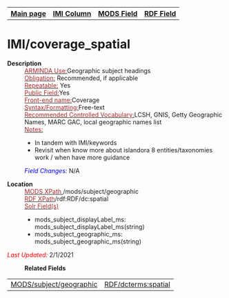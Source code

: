<!DOCTYPE html>
<html>

<body>
<table style="width:100%">
  <tr>
    <th><a href="index.md">Main page</a></th>
	<th><a href="IMI.md">IMI Column</a></th>
    <th><a href="MODS.md">MODS Field</a></th>
    <th><a href="RDF.md">RDF Field</a></th>
  </tr>
</table>



<h1>IMI/coverage_spatial</h1>
<dl>
  <dt><b>Description</b></dt>
  <dd><ins><font color="brown">ARMINDA Use:</font></ins>Geographic subject headings</dd>
  <dd><ins><font color="brown">Obligation:</font></ins> Recommended, if applicable</dd>
  <dd><ins><font color="brown">Repeatable:</font></ins> Yes</dd>
  <dd><ins><font color="brown">Public Field:</font></ins>Yes</dd>
  <dd><ins><font color="brown">Front-end name:</font></ins>Coverage</dd>
  <dd><ins><font color="brown">Syntax/Formatting:</font></ins>Free-text</dd>
  <dd><ins><font color="brown">Recommended Controlled Vocabulary:</font></ins>LCSH, GNIS, Getty Geographic Names, MARC GAC, local geographic names list </dd>
  <dd><ins><font color="brown">Notes: </font></ins>
	<ul>
		<li>In tandem with IMI/keywords</li>
		<li>Revisit when know more about islandora 8 entities/taxonomies work / when have more guidance</li>
		</ul>
	</dd>
  <dd><font color="blue"><i>Field Changes: </i></font>N/A</dd>
</dl>
<dl>
<dl>
    <dt><b>Location</b></dt>
	  <dd> <ins><font color="brown">MODS XPath </font></ins> /mods/subject/geographic</dd>
		<dd> <ins><font color="brown">RDF XPath</font></ins>/rdf:RDF/dc:spatial</dd>
		<dd> <ins><font color="brown">Solr Field(s)</font></ins>
			<ul>
				<li>mods_subject_displayLabel_ms: mods_subject_displayLabel_ms(string)</li>
				<li>mods_subject_geographic_ms: mods_subject_geographic_ms(string)</li>
			</ul>
		</dd>
</dl>
<dl>
	<p><font color="red"><i>Last Updated: </i></font>2/1/2021</p>
</dl>
<dl>
	<dd><b>Related Fields</b></dd>
		<table>
			<td><a href="mods.subject_geographic.md">MODS/subject/geographic</a></td>
			<td><a href="rdf.spatial.md">RDF/dcterms:spatial</a></td>
		</table>
</dl>
</body>
</html>